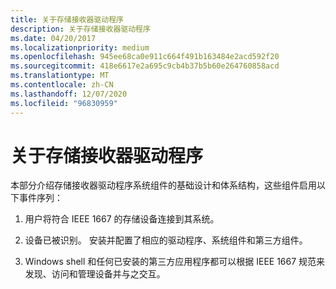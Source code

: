 ```yaml
---
title: 关于存储接收器驱动程序
description: 关于存储接收器驱动程序
ms.date: 04/20/2017
ms.localizationpriority: medium
ms.openlocfilehash: 945ee68ca0e911c664f491b163484e2acd592f20
ms.sourcegitcommit: 418e6617e2a695c9cb4b37b5b60e264760858acd
ms.translationtype: MT
ms.contentlocale: zh-CN
ms.lasthandoff: 12/07/2020
ms.locfileid: "96830959"
---
```

# <a name="about-storage-silo-drivers"></a>关于存储接收器驱动程序

本部分介绍存储接收器驱动程序系统组件的基础设计和体系结构，这些组件启用以下事件序列：

1. 用户将符合 IEEE 1667 的存储设备连接到其系统。

2. 设备已被识别。 安装并配置了相应的驱动程序、系统组件和第三方组件。

3. Windows shell 和任何已安装的第三方应用程序都可以根据 IEEE 1667 规范来发现、访问和管理设备并与之交互。
